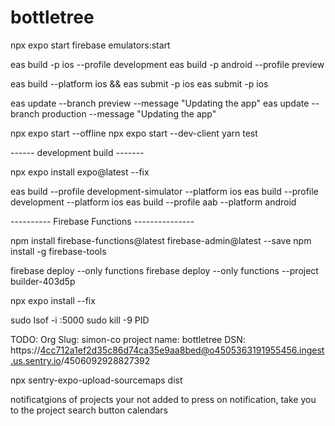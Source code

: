 # bottletree

npx expo start
firebase emulators:start

eas build -p ios --profile development
eas build -p android --profile preview

eas build --platform ios && eas submit -p ios
eas submit -p ios

eas update --branch preview --message "Updating the app"
eas update --branch production --message "Updating the app"

npx expo start --offline
npx expo start --dev-client
yarn test

------ development build -------

npx expo install expo@latest --fix

eas build --profile development-simulator --platform ios
eas build --profile development --platform ios
eas build --profile aab --platform android

---------- Firebase Functions ---------------

npm install firebase-functions@latest firebase-admin@latest --save
npm install -g firebase-tools

firebase deploy --only functions
firebase deploy --only functions --project builder-403d5p

npx expo install --fix

sudo lsof -i :5000
sudo kill -9 PID

TODO:
Org Slug: simon-co
project name: bottletree
DSN: https://4cc712a1ef2d35c86d74ca35e9aa8bed@o4505363191955456.ingest.us.sentry.io/4506092928827392

npx sentry-expo-upload-sourcemaps dist

notificatgions of projects your not added to
press on notification, take you to the project
search button
calendars
